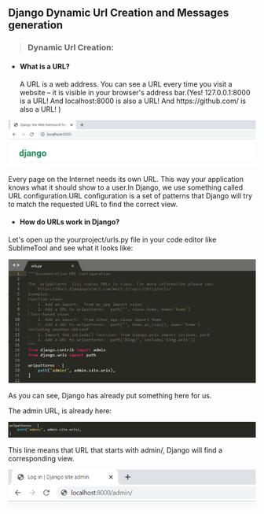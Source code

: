 ## Django Dynamic Url Creation and  Messages generation
> ### Dynamic Url Creation:
  - #### What is a URL?
    <p>A URL is a web address. You can see a URL every time you visit a website – it is visible in your browser's address bar.(Yes! 127.0.0.1:8000 is a URL! And localhost:8000 is also a URL! And https://github.com/ is also a URL! )</p>
    
<img src="url.png" alt="url image"/>
 <p>Every page on the Internet needs its own URL. This way your application knows what it should show to a user.In Django, we use something called URL configuration.URL configuration is a set of patterns that Django will try to match the requested URL to find the correct view.</p>
  
  - #### How do URLs work in Django?
  <p>Let's open up the yourproject/urls.py file in your code editor like SublimeTool and see what it looks like:</p>
  
  <img src="urlsconf.png" alt="urlconf image"/>
  
  <p>As you can see, Django has already put something here for us.</p>
  <p>The admin URL, is already here:</p>
  <img src="urladmin.png" alt="urladmin image"/>
  
  <p>This line means that URL that starts with admin/, Django will find a corresponding view.</p>
   
  <img src="urladminlogin.png" alt="urladminlogin image"/>
